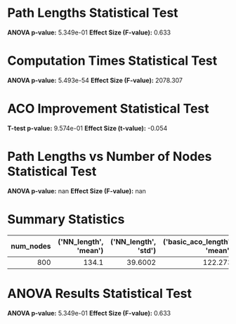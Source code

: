 # Path Lengths Statistical Test

**ANOVA p-value:** 5.349e-01
**Effect Size (F-value):** 0.633

# Computation Times Statistical Test

**ANOVA p-value:** 5.493e-54
**Effect Size (F-value):** 2078.307

# ACO Improvement Statistical Test

**T-test p-value:** 9.574e-01
**Effect Size (t-value):** -0.054

# Path Lengths vs Number of Nodes Statistical Test

**ANOVA p-value:** nan
**Effect Size (F-value):** nan

# Summary Statistics

|   num_nodes |   ('NN_length', 'mean') |   ('NN_length', 'std') |   ('basic_aco_length', 'mean') |   ('basic_aco_length', 'std') |   ('ai_aco_length', 'mean') |   ('ai_aco_length', 'std') |   ('aco_improvement', 'mean') |   ('aco_improvement', 'std') |   ('nn_time', 'mean') |   ('nn_time', 'std') |   ('basic_aco_time', 'mean') |   ('basic_aco_time', 'std') |   ('ai_aco_time', 'mean') |   ('ai_aco_time', 'std') |
|------------:|------------------------:|-----------------------:|-------------------------------:|------------------------------:|----------------------------:|---------------------------:|------------------------------:|-----------------------------:|----------------------:|---------------------:|-----------------------------:|----------------------------:|--------------------------:|-------------------------:|
|         800 |                   134.1 |                39.6002 |                        122.273 |                       35.8363 |                     122.891 |                    36.7501 |                       -0.5246 |                      3.50935 |              0.063126 |           0.00380802 |                      189.386 |                     13.2101 |                   192.578 |                   13.279 |

# ANOVA Results Statistical Test

**ANOVA p-value:** 5.349e-01
**Effect Size (F-value):** 0.633

